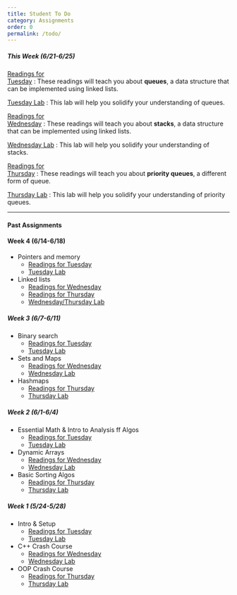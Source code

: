 ```yaml
---
title: Student To Do
category: Assignments
order: 0
permalink: /todo/
---
```


##### This Week (6/21-6/25)
[Readings for<br>Tuesday](/sm21/wk5#tues)
: These readings will teach you about **queues**, a data structure that can be implemented using linked lists.

[Tuesday Lab](/sm21/lab10)
: This lab will help you solidify your understanding of queues.

[Readings for<br>Wednesday](/sm21/wk5#weds)
: These readings will teach you about **stacks**, a data structure that can be implemented using linked lists.

[Wednesday Lab](/sm21/lab11)
: This lab will help you solidify your understanding of stacks.

[Readings for<br>Thursday](/sm21/wk5#thurs)
: These readings will teach you about **priority queues**, a different form of queue.

[Thursday Lab](/sm21/lab11)
: This lab will help you solidify your understanding of priority queues.

---

#### Past Assignments

#### Week 4 (6/14-6/18)
- Pointers and memory
	- [Readings for Tuesday](/sm21/wk4#tues)
	- [Tuesday Lab](/sm21/lab10)
- Linked lists
	- [Readings for Wednesday](/sm21/wk4#weds)
	- [Readings for Thursday](/sm21/wk4#thurs)
	- [Wednesday/Thursday Lab](/sm21/lab11)

##### Week 3 (6/7-6/11)
- Binary search
	- [Readings for Tuesday](/sm21/wk3#tues)  
	- [Tuesday Lab](/sm21/lab07)  
- Sets and Maps
	- [Readings for Wednesday](/sm21/wk3#weds)  
	- [Wednesday Lab](/sm21/lab08)  
- Hashmaps
	- [Readings for Thursday](/sm21/wk3#thurs)  
	- [Thursday Lab](/sm21/lab09)  

##### Week 2 (6/1-6/4)
- Essential Math & Intro to Analysis ff Algos
	- [Readings for Tuesday](/sm21/wk2#tues)
	- [Tuesday Lab](/sm21/lab04)
- Dynamic Arrays
	- [Readings for Wednesday](/sm21/wk2#weds)
	- [Wednesday Lab](/sm21/lab05)
- Basic Sorting Algos
	- [Readings for Thursday](/sm21/wk2#thurs)
	- [Thursday Lab](/sm21/lab06)

##### Week 1 (5/24-5/28)
- Intro & Setup
	- [Readings for Tuesday](/sm21/wk1#tues)
	- [Tuesday Lab](/sm21/lab01)
- C++ Crash Course
	- [Readings for Wednesday](/sm21/wk1#weds)
	- [Wednesday Lab](/sm21/lab02)
- OOP Crash Course
	- [Readings for Thursday](/sm21/wk1#thurs)
	- [Thursday Lab](/sm21/lab03)